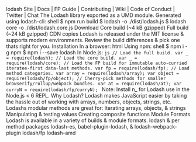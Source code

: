 lodash Site | Docs | FP Guide | Contributing | Wiki | Code of Conduct | Twitter | Chat The Lodash library exported as a UMD module. Generated using lodash-cli: shell $ npm run build $ lodash -o ./dist/lodash.js $ lodash core -o ./dist/lodash.core.js Download Core build (~4 kB gzipped) Full build (~24 kB gzipped) CDN copies Lodash is released under the MIT license & supports modern environments. Review the build differences & pick one thats right for you. Installation In a browser: html <script src="lodash.js"></script> Using npm: shell $ npm i -g npm $ npm i --save lodash In Node.js: ```js // Load the full build. var _ = require(lodash); // Load the core build. var _ = require(lodash/core); // Load the FP build for immutable auto-curried iteratee-first data-last methods. var fp = require(lodash/fp); // Load method categories. var array = require(lodash/array); var object = require(lodash/fp/object); // Cherry-pick methods for smaller browserify/rollup/webpack bundles. var at = require(lodash/at); var curryN = require(lodash/fp/curryN); ``` Note: Install n_ for Lodash use in the Node.js < 6 REPL. Why Lodash? Lodash makes JavaScript easier by taking the hassle out of working with arrays, numbers, objects, strings, etc. Lodashs modular methods are great for: Iterating arrays, objects, & strings Manipulating & testing values Creating composite functions Module Formats Lodash is available in a variety of builds & module formats. lodash & per method packages lodash-es, babel-plugin-lodash, & lodash-webpack-plugin lodash/fp lodash-amd